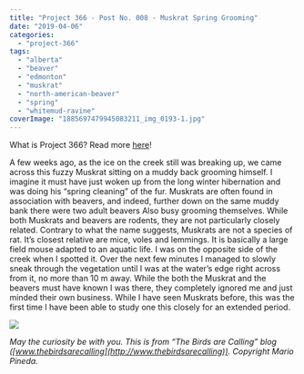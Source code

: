 ```yaml
---
title: "Project 366 - Post No. 008 - Muskrat Spring Grooming"
date: "2019-04-06"
categories: 
  - "project-366"
tags: 
  - "alberta"
  - "beaver"
  - "edmonton"
  - "muskrat"
  - "north-american-beaver"
  - "spring"
  - "whitemud-ravine"
coverImage: "1885697479945083211_img_0193-1.jpg"
---
```


What is Project 366? Read more [here](https://thebirdsarecalling.com/2019/03/29/project-366/)!

A few weeks ago, as the ice on the creek still was breaking up, we came across this fuzzy Muskrat sitting on a muddy back grooming himself. I imagine it must have just woken up from the long winter hibernation and was doing his “spring cleaning” of the fur. Muskrats are often found in association with beavers, and indeed, further down on the same muddy bank there were two adult beavers Also busy grooming themselves. While both Muskrats and beavers are rodents, they are not particularly closely related. Contrary to what the name suggests, Muskrats are not a species of rat. It’s closest relative are mice, voles and lemmings. It is basically a large field mouse adapted to an aquatic life. I was on the opposite side of the creek when I spotted it. Over the next few minutes I managed to slowly sneak through the vegetation until I was at the water’s edge right across from it, no more than 10 m away. While the both the Muskrat and the beavers must have known I was there, they completely ignored me and just minded their own business. While I have seen Muskrats before, this was the first time I have been able to study one this closely for an extended period.

![](images/1885697479945083211_img_0193-1.jpg)

_May the curiosity be with you. This is from “The Birds are Calling” blog ([www.thebirdsarecalling](http://www.thebirdsarecalling)). Copyright Mario Pineda._
